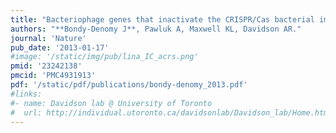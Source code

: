 ```yaml
---
title: "Bacteriophage genes that inactivate the CRISPR/Cas bacterial immune system"
authors: "**Bondy-Denomy J**, Pawluk A, Maxwell KL, Davidson AR."
journal: 'Nature'
pub_date: '2013-01-17'
#image: '/static/img/pub/lina_IC_acrs.png'
pmid: '23242138'
pmcid: 'PMC4931913'
pdf: '/static/pdf/publications/bondy-denomy_2013.pdf'
#links:
#- name: Davidson lab @ University of Toronto
#  url: http://individual.utoronto.ca/davidsonlab/Davidson_lab/Home.html
---
```

